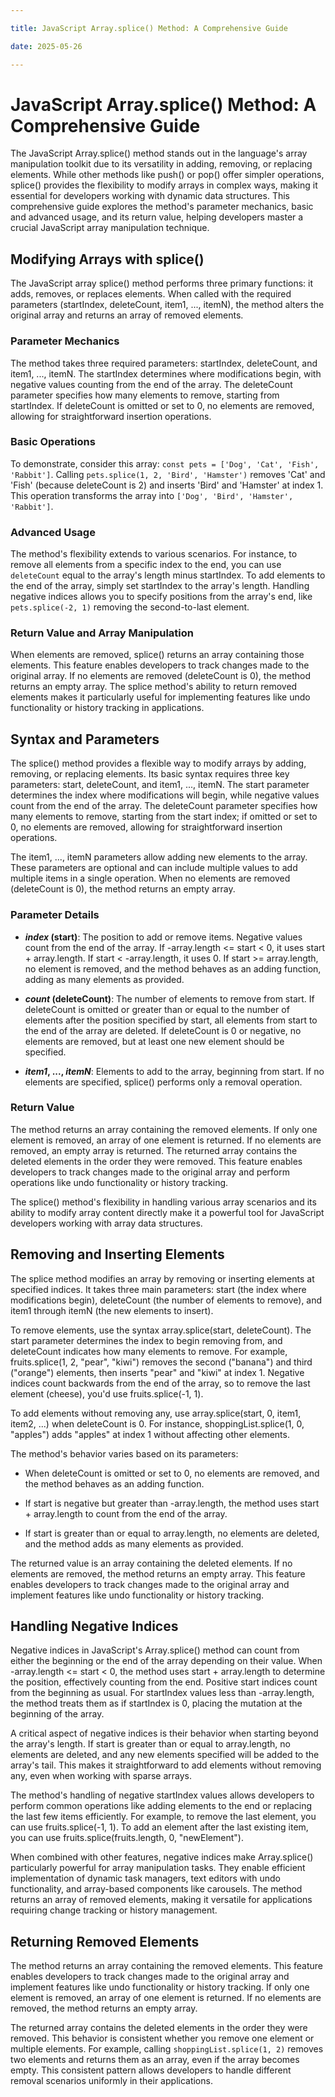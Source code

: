 ```yaml
---

title: JavaScript Array.splice() Method: A Comprehensive Guide

date: 2025-05-26

---
```



# JavaScript Array.splice() Method: A Comprehensive Guide

The JavaScript Array.splice() method stands out in the language's array manipulation toolkit due to its versatility in adding, removing, or replacing elements. While other methods like push() or pop() offer simpler operations, splice() provides the flexibility to modify arrays in complex ways, making it essential for developers working with dynamic data structures. This comprehensive guide explores the method's parameter mechanics, basic and advanced usage, and its return value, helping developers master a crucial JavaScript array manipulation technique.


## Modifying Arrays with splice()

The JavaScript array splice() method performs three primary functions: it adds, removes, or replaces elements. When called with the required parameters (startIndex, deleteCount, item1, ..., itemN), the method alters the original array and returns an array of removed elements.


### Parameter Mechanics

The method takes three required parameters: startIndex, deleteCount, and item1, ..., itemN. The startIndex determines where modifications begin, with negative values counting from the end of the array. The deleteCount parameter specifies how many elements to remove, starting from startIndex. If deleteCount is omitted or set to 0, no elements are removed, allowing for straightforward insertion operations.


### Basic Operations

To demonstrate, consider this array: `const pets = ['Dog', 'Cat', 'Fish', 'Rabbit']`. Calling `pets.splice(1, 2, 'Bird', 'Hamster')` removes 'Cat' and 'Fish' (because deleteCount is 2) and inserts 'Bird' and 'Hamster' at index 1. This operation transforms the array into `['Dog', 'Bird', 'Hamster', 'Rabbit']`.


### Advanced Usage

The method's flexibility extends to various scenarios. For instance, to remove all elements from a specific index to the end, you can use `deleteCount` equal to the array's length minus startIndex. To add elements to the end of the array, simply set startIndex to the array's length. Handling negative indices allows you to specify positions from the array's end, like `pets.splice(-2, 1)` removing the second-to-last element.


### Return Value and Array Manipulation

When elements are removed, splice() returns an array containing those elements. This feature enables developers to track changes made to the original array. If no elements are removed (deleteCount is 0), the method returns an empty array. The splice method's ability to return removed elements makes it particularly useful for implementing features like undo functionality or history tracking in applications.


## Syntax and Parameters

The splice() method provides a flexible way to modify arrays by adding, removing, or replacing elements. Its basic syntax requires three key parameters: start, deleteCount, and item1, ..., itemN. The start parameter determines the index where modifications will begin, while negative values count from the end of the array. The deleteCount parameter specifies how many elements to remove, starting from the start index; if omitted or set to 0, no elements are removed, allowing for straightforward insertion operations.

The item1, ..., itemN parameters allow adding new elements to the array. These parameters are optional and can include multiple values to add multiple items in a single operation. When no elements are removed (deleteCount is 0), the method returns an empty array.


### Parameter Details

- **_index_ (start)**: The position to add or remove items. Negative values count from the end of the array. If -array.length <= start < 0, it uses start + array.length. If start < -array.length, it uses 0. If start >= array.length, no element is removed, and the method behaves as an adding function, adding as many elements as provided.

- **_count_ (deleteCount)**: The number of elements to remove from start. If deleteCount is omitted or greater than or equal to the number of elements after the position specified by start, all elements from start to the end of the array are deleted. If deleteCount is 0 or negative, no elements are removed, but at least one new element should be specified.

- **_item1_, ..., _itemN_**: Elements to add to the array, beginning from start. If no elements are specified, splice() performs only a removal operation.


### Return Value

The method returns an array containing the removed elements. If only one element is removed, an array of one element is returned. If no elements are removed, an empty array is returned. The returned array contains the deleted elements in the order they were removed. This feature enables developers to track changes made to the original array and perform operations like undo functionality or history tracking.

The splice() method's flexibility in handling various array scenarios and its ability to modify array content directly make it a powerful tool for JavaScript developers working with array data structures.


## Removing and Inserting Elements

The splice method modifies an array by removing or inserting elements at specified indices. It takes three main parameters: start (the index where modifications begin), deleteCount (the number of elements to remove), and item1 through itemN (the new elements to insert).

To remove elements, use the syntax array.splice(start, deleteCount). The start parameter determines the index to begin removing from, and deleteCount indicates how many elements to remove. For example, fruits.splice(1, 2, "pear", "kiwi") removes the second ("banana") and third ("orange") elements, then inserts "pear" and "kiwi" at index 1. Negative indices count backwards from the end of the array, so to remove the last element (cheese), you'd use fruits.splice(-1, 1).

To add elements without removing any, use array.splice(start, 0, item1, item2, ...) when deleteCount is 0. For instance, shoppingList.splice(1, 0, "apples") adds "apples" at index 1 without affecting other elements.

The method's behavior varies based on its parameters:

- When deleteCount is omitted or set to 0, no elements are removed, and the method behaves as an adding function.

- If start is negative but greater than -array.length, the method uses start + array.length to count from the end of the array.

- If start is greater than or equal to array.length, no elements are deleted, and the method adds as many elements as provided.

The returned value is an array containing the deleted elements. If no elements are removed, the method returns an empty array. This feature enables developers to track changes made to the original array and implement features like undo functionality or history tracking.


## Handling Negative Indices

Negative indices in JavaScript's Array.splice() method can count from either the beginning or the end of the array depending on their value. When -array.length <= start < 0, the method uses start + array.length to determine the position, effectively counting from the end. Positive start indices count from the beginning as usual. For startIndex values less than -array.length, the method treats them as if startIndex is 0, placing the mutation at the beginning of the array.

A critical aspect of negative indices is their behavior when starting beyond the array's length. If start is greater than or equal to array.length, no elements are deleted, and any new elements specified will be added to the array's tail. This makes it straightforward to add elements without removing any, even when working with sparse arrays.

The method's handling of negative startIndex values allows developers to perform common operations like adding elements to the end or replacing the last few items efficiently. For example, to remove the last element, you can use fruits.splice(-1, 1). To add an element after the last existing item, you can use fruits.splice(fruits.length, 0, "newElement").

When combined with other features, negative indices make Array.splice() particularly powerful for array manipulation tasks. They enable efficient implementation of dynamic task managers, text editors with undo functionality, and array-based components like carousels. The method returns an array of removed elements, making it versatile for applications requiring change tracking or history management.


## Returning Removed Elements

The method returns an array containing the removed elements. This feature enables developers to track changes made to the original array and implement features like undo functionality or history tracking. If only one element is removed, an array of one element is returned. If no elements are removed, the method returns an empty array.

The returned array contains the deleted elements in the order they were removed. This behavior is consistent whether you remove one element or multiple elements. For example, calling `shoppingList.splice(1, 2)` removes two elements and returns them as an array, even if the array becomes empty. This consistent pattern allows developers to handle different removal scenarios uniformly in their applications.

